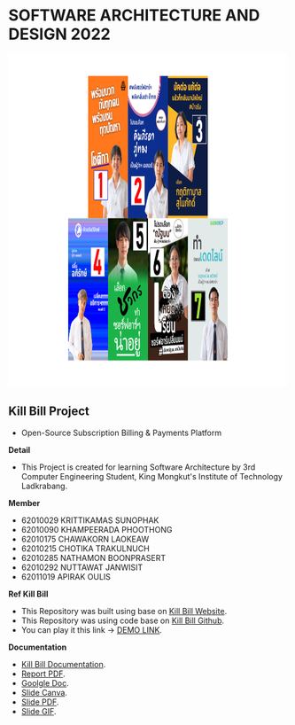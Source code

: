 # SOFTWARE ARCHITECTURE AND DESIGN 2022 

<img src="https://github.com/Apizz789/Kill_Bill_Project_SoftArch/blob/main/Picture%20Art/ALL2.png" data-canonical-src="https://github.com/Apizz789/Kill_Bill_Project_SoftArch/blob/main/Picture%20Art/ALL2.png" width="1000" height="600" />

## Kill Bill Project
- Open-Source Subscription Billing & Payments Platform

**Detail**
- This Project is created for learning Software Architecture by 3rd Computer Engineering Student, King Mongkut's Institute of Technology Ladkrabang. 

**Member**
- 62010029 KRITTIKAMAS  SUNOPHAK
- 62010090 KHAMPEERADA  PHOOTHONG
- 62010175 CHAWAKORN    LAOKEAW
- 62010215 CHOTIKA      TRAKULNUCH
- 62010285 NATHAMON     BOONPRASERT
- 62010292 NUTTAWAT     JANWISIT  
- 62011019 APIRAK       OULIS


**Ref Kill Bill**
- This Repository was built using base on [Kill Bill Website](https://docs.killbill.io/).
- This Repository was using code base on [Kill Bill Github](https://github.com/killbill/killbill).
- You can play it this link -> [DEMO LINK](https://demo.killbill.io/users/sign_in).

**Documentation**
- [Kill Bill Documentation](https://docs.killbill.io/latest/internal_design.html).
- [Report PDF](https://github.com/Apizz789/Kill_Bill_Project_SoftArch/blob/main/Kill%20Bill%20Report.pdf).
- [Goolgle Doc](https://docs.google.com/document/d/1dSYHlZybwIX2bZw25MsmhCw1HonIqZjAksMeZ090GZ0/edit?usp=sharing).
- [Slide Canva](https://www.canva.com/design/DAE-WAjeEts/7B8vkF6LQ-TADOT_Ewlq_A/view?utm_content=DAE-WAjeEts&utm_campaign=designshare&utm_medium=link2&utm_source=sharebutton).
- [Slide PDF](https://drive.google.com/file/d/14mgOc0pmXxyOz1bafAav3mLz3l-HnTOD/view?usp=sharing).
- [Slide GIF](https://drive.google.com/file/d/1c93fQdeErmHRFZqCsutn8a5P9ZBX9UR5/view?usp=sharing).
